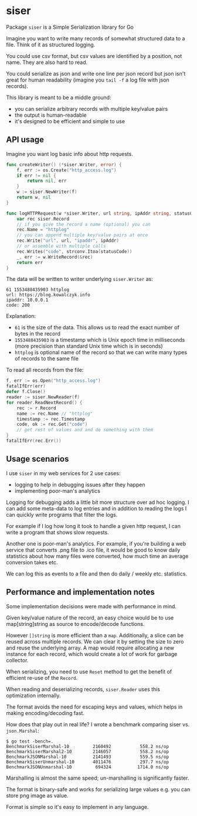 # siser

Package `siser` is a Simple Serialization library for Go

Imagine you want to write many records of somewhat structured data
to a file. Think of it as structured logging.

You could use csv format, but csv values are identified by a position,
not name. They are also hard to read.

You could serialize as json and write one line per json record but
json isn't great for human readability (imagine you `tail -f` a log
file with json records).

This library is meant to be a middle ground:
* you can serialize arbitrary records with multiple key/value pairs
* the output is human-readable
* it's designed to be efficient and simple to use

## API usage

Imagine you want log basic info about http requests.

```go
func createWriter() (*siser.Writer, error) {
	f, err := os.Create("http_access.log")
	if err != nil {
		return nil, err
	}
	w := siser.NewWriter(f)
	return w, nil
}

func logHTTPRequest(w *siser.Writer, url string, ipAddr string, statusCode int) error {
	var rec siser.Record
	// if you give the record a name (optional) you can
	rec.Name = "httplog"
	// you can append multiple key/value pairs at once
	rec.Write("url", url, "ipaddr", ipAddr)
	// or assemble with multiple calls
	rec.Writes("code", strconv.Itoa(statusCode))
	_, err := w.WriteRecord(&rec)
	return err
}
```

The data will be written to writer underlying `siser.Writer` as:
```
61 1553488435903 httplog
url: https://blog.kowalczyk.info
ipaddr: 10.0.0.1
code: 200
```

Explanation:
* `61` is the size of the data. This allows us to read the exact number of bytes in the record
* `1553488435903` is a timestamp which is Unix epoch time in milliseconds (more precision than standard Unix time which is in seconds)
* `httplog` is optional name of the record so that we can write many types of records to the same file

To read all records from the file:
```go
f, err := os.Open("http_access.log")
fatalIfErr(err)
defer f.Close()
reader := siser.NewReader(f)
for reader.ReadNextRecord() {
	rec := r.Record
	name := rec.Name // "httplog"
	timestamp := rec.Timestamp
	code, ok := rec.Get("code")
	// get rest of values and and do something with them
}
fatalIfErr(rec.Err())
```

## Usage scenarios

I use `siser` in my web services for 2 use cases:

* logging to help in debugging issues after they happen
* implementing poor-man's analytics

Logging for debugging adds a little bit more structure over
ad hoc logging. I can add some meta-data to log entries
and in addition to reading the logs I can quickly write
programs that filter the logs.

For example if I log how long it took to handle a given http
request, I can write a program that shows slow requests.

Another one is poor-man's analytics. For example, if you're building
a web service that converts .png file to .ico file, it would be
good to know daily statistics about how many files were converted,
how much time an average conversion takes etc.

We can log this as events to a file and then do daily / weekly etc.
statistics.

## Performance and implementation notes

Some implementation decisions were made with performance in mind.

Given key/value nature of the record, an easy choice would be to use map[string]string as source to encode/decode functions.

However `[]string` is more efficient than a `map`. Additionally, a slice can be reused across multiple records. We can clear it by setting the size to zero and reuse the underlying array. A map would require allocating a new instance for each record, which would create a lot of work for garbage collector.

When serializing, you need to use `Reset` method to get the benefit of efficient re-use of the `Record`.

When reading and deserializing records, `siser.Reader` uses this optimization internally.

The format avoids the need for escaping keys and values, which helps in making encoding/decoding fast.

How does that play out in real life? I wrote a benchmark comparing siser vs. `json.Marshal`:

```
$ go test -bench=.
BenchmarkSiserMarshal-10      	 2160492	       558.2 ns/op
BenchmarkSiserMarshal2-10     	 2146057	       558.2 ns/op
BenchmarkJSONMarshal-10       	 2141493	       559.5 ns/op
BenchmarkSiserUnmarshal-10    	 4011476	       297.7 ns/op
BenchmarkJSONUnmarshal-10     	  694324	      1714.0 ns/op
```

Marshalling is almost the same speed; un-marshalling is significantly faster.

The format is binary-safe and works for serializing large values e.g. you can store png image as value.

Format is simple so it's easy to implement in any language.
